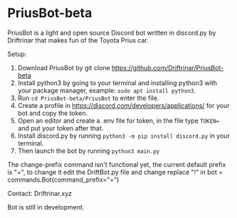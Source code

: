 # PriusBot-beta


PriusBot is a light and open source Discord bot written in discord.py by Driftrinar that makes fun of the Toyota Prius car.

Setup:

   1. Download PriusBot by git clone https://github.com/Driftrinar/PriusBot-beta
   2. Install python3 by going to your terminal and installing python3 with your package manager, example: `sudo apt install python3`.
   3. Run `cd PriusBot-beta/PriusBot` to enter the file.
   4. Create a profile in https://discord.com/developers/applications/ for your bot and copy the token.
   5. Open an editor and create a .env file for token, in the file type `TOKEN=` and put your token after that.
   6. Install discord.py by running `python3 -m pip install discord.py` in your terminal.
   7. Then launch the bot by running `python3 main.py`

The change-prefix command isn't functional yet, the current default prefix is "=", to change it edit the DriftBot.py file and change replace "!" in bot = commands.Bot(command_prefix="=")

Contact: Driftrinar.xyz

Bot is still in development.
